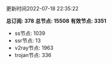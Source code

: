 更新时间2022-07-18 22:35:22

**总订阅: 378**
**总节点: 15508**
**有效节点: 3351**
- ss节点: 1039
- ssr节点: 13
- v2ray节点: 1963
- trojan节点: 336
